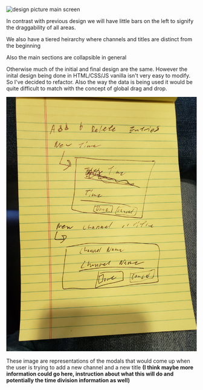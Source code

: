 


![design picture main screen](Design-img-2.jpg "design picture main screen")

In contrast with previous design we will have little bars on the left to signify the draggability of all areas. 

We also have a tiered heirarchy where channels and titles are distinct from the beginning

Also the main sections are collapsible in general 

Otherwise much of the initial and final design are the same. However the inital design being done in HTML/CSS/JS vanilla isn't very easy to modify. So I've decided to refactor. Also the way the data is being used it would be quite difficult to match with the concept of global drag and drop. 


![design picture modals](Design-img-1.jpg "design picture modal")

These image are representations of the modals that would come up when the user is trying to add a new channel and a new title **(I think maybe more information could go here, instruction about what this will do and potentially the time division information as well)**